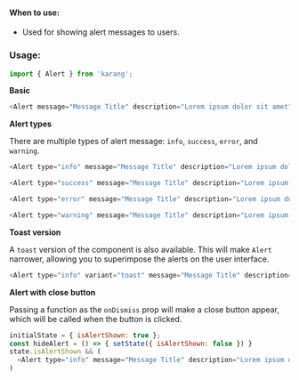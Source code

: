 #### When to use:
* Used for showing alert messages to users.

### Usage:

```js static
import { Alert } from 'karang';
```
**Basic**

```js
<Alert message="Message Title" description="Lorem ipsum dolor sit amet" />
```

**Alert types**

There are multiple types of alert message: `info`, `success`, `error`, and `warning`.

```js
<Alert type="info" message="Message Title" description="Lorem ipsum dolor sit amet" />

<Alert type="success" message="Message Title" description="Lorem ipsum dolor sit amet" />

<Alert type="error" message="Message Title" description="Lorem ipsum dolor sit amet" />

<Alert type="warning" message="Message Title" description="Lorem ipsum dolor sit amet" />
```

**Toast version**

A `toast` version of the component is also available. This will make `Alert` narrower, allowing you to superimpose the alerts on the user interface.

```js
<Alert type="info" variant="toast" message="Message Title" description="Lorem ipsum dolor sit amet" />
```
**Alert with close button**

Passing a function as the `onDismiss` prop will make a close button appear, which will be called when the button is clicked.

```js
initialState = { isAlertShown: true };
const hideAlert = () => { setState({ isAlertShown: false }) }
state.isAlertShown && (
  <Alert type="info" message="Message Title" description="Lorem ipsum dolor sit amet" onDismiss={hideAlert} />
)
```
